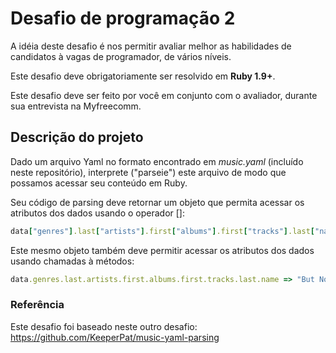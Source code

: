 # Desafio de programação 2
A idéia deste desafio é nos permitir avaliar melhor as habilidades de candidatos à vagas de programador, de vários níveis.

Este desafio deve obrigatoriamente ser resolvido em **Ruby 1.9+**.

Este desafio deve ser feito por você em conjunto com o avaliador, durante sua entrevista na Myfreecomm.

## Descrição do projeto

Dado um arquivo Yaml no formato encontrado em *music.yaml* (incluído neste repositório), interprete ("parseie") este arquivo de modo que possamos acessar seu conteúdo em Ruby.

Seu código de parsing deve retornar um objeto que permita acessar os atributos dos dados usando o operador []:

```ruby
data["genres"].last["artists"].first["albums"].first["tracks"].last["name"] => "But Not For Me"
```

Este mesmo objeto também deve permitir acessar os atributos dos dados usando chamadas à métodos:

```ruby
data.genres.last.artists.first.albums.first.tracks.last.name => "But Not For Me"
```

### Referência

Este desafio foi baseado neste outro desafio: https://github.com/KeeperPat/music-yaml-parsing
